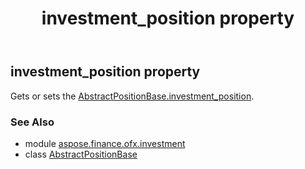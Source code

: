 ﻿---
title: investment_position property
second_title: Aspose.Finance for Python via .NET API References
description: 
type: docs
weight: 30
url: /python-net/aspose.finance.ofx.investment/abstractpositionbase/investment_position/
is_root: false
---

## investment_position property


Gets or sets the [AbstractPositionBase.investment_position](/finance/python-net/aspose.finance.ofx.investment/abstractpositionbase#investment_position).

### See Also
* module [aspose.finance.ofx.investment](../../)
* class [AbstractPositionBase](/finance/python-net/aspose.finance.ofx.investment/abstractpositionbase)
